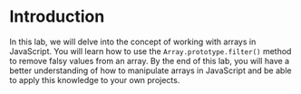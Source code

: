 # Introduction

In this lab, we will delve into the concept of working with arrays in JavaScript. You will learn how to use the `Array.prototype.filter()` method to remove falsy values from an array. By the end of this lab, you will have a better understanding of how to manipulate arrays in JavaScript and be able to apply this knowledge to your own projects.
